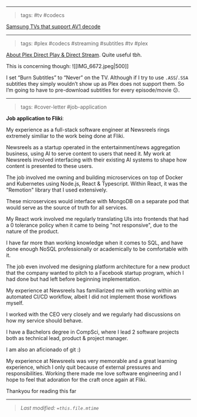 
---
>tags: #tv #codecs 

[Samsung TVs that support AV1 decode](https://sammyhub.com/2021/11/19/samsung-tvs-with-av1-codec-support/)

---
>tags: #plex #codecs #streaming #subtitles #tv #plex

[About Plex Direct Play & Direct Stream](https://support.plex.tv/articles/200250387-streaming-media-direct-play-and-direct-stream/). Quite useful tbh.

This is concerning though:
![[IMG_6672.jpeg|500]]

I set “Burn Subtitles” to “Never” on the TV. Although if I try to use `.ASS`/`.SSA` subtitles they simply wouldn’t show up as Plex does not support them. So I’m going to have to pre-download subtitles for every episode/movie 😕.

---
>tags: #cover-letter #job-application

**Job application to Fliki**:

My experience as a full-stack software engineer at Newsreels rings extremely similiar to the work being done at Fliki.

Newsreels as a startup operated in the entertainment/news aggregation business, using AI to serve content to users that need it. My work at Newsreels involved interfacing with their existing AI systems to shape how content is presented to these users.

The job involved me owning and building microservices on top of Docker and Kubernetes using Node.js, React & Typescript. Within React, it was the "Remotion" library that I used extensively.

These microservices would interface with MongoDB on a separate pod that would serve as the source of truth for all services.

My React work involved me regularly translating UIs into frontends that had a 0 tolerance policy when it came to being "not responsive", due to the nature of the product.

I have far more than working knowledge when it comes to SQL, and have done enough NoSQL professionally or academically to be comfortable with it.

The job even involved me designing platform architecture for a new product that the company wanted to pitch to a Facebook startup program, which I had done but had left before beginning implementation.

My experience at Newsreels has familiarized me with working within an automated CI/CD workflow, albeit I did not implement those workflows myself.

I worked with the CEO very closely and we regularly had discussions on how my service should behave.

I have a Bachelors degree in CompSci, where I lead 2 software projects both as technical lead, product & project manager.

 I am also an aficionado of git :)

My experience at Newsreels was very memorable and a great learning experience, which I only quit because of external pressures and responsibilities. Working there made me love software engineering and I hope to feel that adoration for the craft once again at Fliki.

Thankyou for reading this far

---
>*Last modified: `=this.file.mtime`*